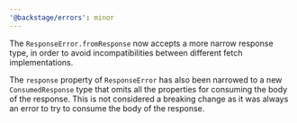 ```yaml
---
'@backstage/errors': minor
---
```


The `ResponseError.fromResponse` now accepts a more narrow response type, in order to avoid incompatibilities between different fetch implementations.

The `response` property of `ResponseError` has also been narrowed to a new `ConsumedResponse` type that omits all the properties for consuming the body of the response. This is not considered a breaking change as it was always an error to try to consume the body of the response.

